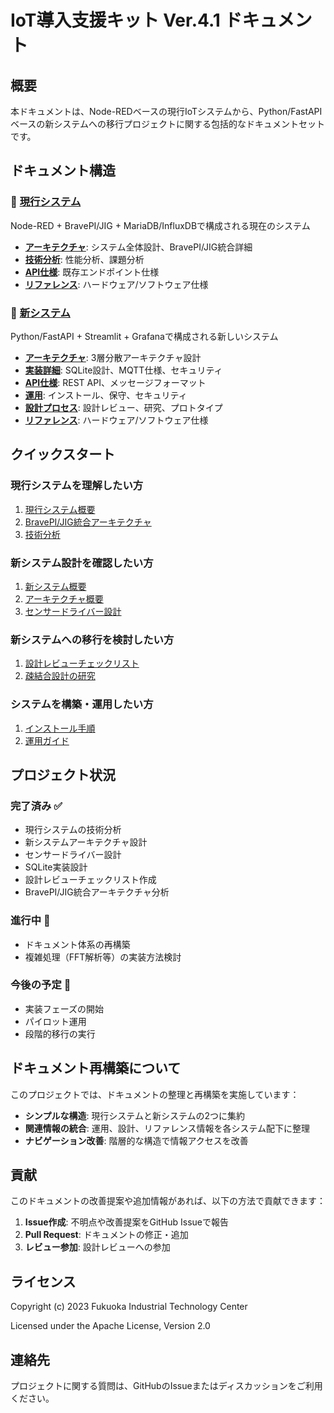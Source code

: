 # IoT導入支援キット Ver.4.1 ドキュメント

## 概要

本ドキュメントは、Node-REDベースの現行IoTシステムから、Python/FastAPIベースの新システムへの移行プロジェクトに関する包括的なドキュメントセットです。

## ドキュメント構造

### 🔧 [現行システム](current-system/)
Node-RED + BravePI/JIG + MariaDB/InfluxDBで構成される現在のシステム

- **[アーキテクチャ](current-system/architecture/)**: システム全体設計、BravePI/JIG統合詳細
- **[技術分析](current-system/analysis/)**: 性能分析、課題分析
- **[API仕様](current-system/api/)**: 既存エンドポイント仕様
- **[リファレンス](current-system/reference/)**: ハードウェア/ソフトウェア仕様

### 🚀 [新システム](new-system/)
Python/FastAPI + Streamlit + Grafanaで構成される新しいシステム

- **[アーキテクチャ](new-system/architecture/)**: 3層分散アーキテクチャ設計
- **[実装詳細](new-system/implementation/)**: SQLite設計、MQTT仕様、セキュリティ
- **[API仕様](new-system/api/)**: REST API、メッセージフォーマット
- **[運用](new-system/operations/)**: インストール、保守、セキュリティ
- **[設計プロセス](new-system/design/)**: 設計レビュー、研究、プロトタイプ
- **[リファレンス](new-system/reference/)**: ハードウェア/ソフトウェア仕様

## クイックスタート

### 現行システムを理解したい方
1. [現行システム概要](current-system/README.md)
2. [BravePI/JIG統合アーキテクチャ](current-system/architecture/bravepi-bravejig-integration.md)
3. [技術分析](current-system/analysis/technical-analysis.md)

### 新システム設計を確認したい方
1. [新システム概要](new-system/README.md)
2. [アーキテクチャ概要](new-system/architecture/overview.md)
3. [センサードライバー設計](new-system/architecture/sensor-drivers.md)

### 新システムへの移行を検討したい方
1. [設計レビューチェックリスト](new-system/design/design-review-checklist.md)
2. [疎結合設計の研究](new-system/design/loose-coupling-research.md)

### システムを構築・運用したい方
1. [インストール手順](new-system/operations/installation-procedures.md)
2. [運用ガイド](new-system/operations/README.md)

## プロジェクト状況

### 完了済み ✅
- 現行システムの技術分析
- 新システムアーキテクチャ設計
- センサードライバー設計
- SQLite実装設計
- 設計レビューチェックリスト作成
- BravePI/JIG統合アーキテクチャ分析

### 進行中 🔄
- ドキュメント体系の再構築
- 複雑処理（FFT解析等）の実装方法検討

### 今後の予定 📅
- 実装フェーズの開始
- パイロット運用
- 段階的移行の実行

## ドキュメント再構築について

このプロジェクトでは、ドキュメントの整理と再構築を実施しています：

- **シンプルな構造**: 現行システムと新システムの2つに集約
- **関連情報の統合**: 運用、設計、リファレンス情報を各システム配下に整理
- **ナビゲーション改善**: 階層的な構造で情報アクセスを改善

## 貢献

このドキュメントの改善提案や追加情報があれば、以下の方法で貢献できます：

1. **Issue作成**: 不明点や改善提案をGitHub Issueで報告
2. **Pull Request**: ドキュメントの修正・追加
3. **レビュー参加**: 設計レビューへの参加

## ライセンス

Copyright (c) 2023 Fukuoka Industrial Technology Center

Licensed under the Apache License, Version 2.0

## 連絡先

プロジェクトに関する質問は、GitHubのIssueまたはディスカッションをご利用ください。